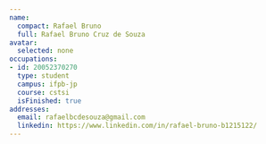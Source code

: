 ```yaml
---
name:
  compact: Rafael Bruno
  full: Rafael Bruno Cruz de Souza
avatar:
  selected: none
occupations:
- id: 20052370270
  type: student
  campus: ifpb-jp
  course: cstsi
  isFinished: true
addresses:
  email: rafaelbcdesouza@gmail.com
  linkedin: https://www.linkedin.com/in/rafael-bruno-b1215122/
---
```

